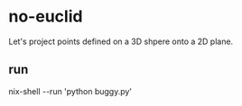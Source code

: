 # no-euclid

Let's project points defined on a 3D shpere onto a 2D plane.


## run

nix-shell --run 'python buggy.py'
